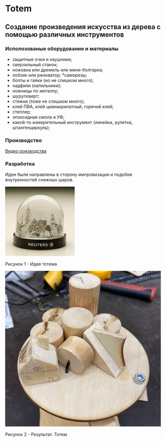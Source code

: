 # Totem
## Создание произведения искусства из дерева с помощью различных инструментов

### Исполозованые оборудование и материалы
 * защитные очки и наушники;
 * сверлильный станок;
 * ножовка или дремель или мини-болгарка;
 * лобзик или реноватор;
 *саморезы;
 * болты и гайки (но не слишком много);
 * надфили (напильники);
 * ножницы по металлу;
 * шуруповерт;
 * стяжки (тоже не слишком много);
 * клей ПВА, клей цианакрилатный, горячий клей;
 * степлер;
 * эпоксидная смола и УФ;
 * какой-то измерительный инструмент (линейка, рулетка, штангенциркуль);

### Производство
[Видео роизводства](https://github.com/Eblyaev/Totem/blob/main/Видео%20производства)

### Разработка
Идеи были направлены в сторону импровизации и подобия внутренностей снежных шаров.

![img](Идея.jpeg)

Рисунок 1 - Идея тотема

![img](Результат.jpg)

Рисунок 2 - Результат. Тотем
